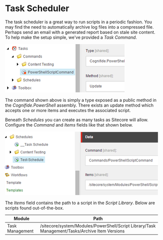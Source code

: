 # Task Scheduler

The task scheduler is a great way to run scripts in a periodic fashion. You may find the need to automatically archive log files into a compressed file. Perhaps send an email with a generated report based on stale site content. To help make the setup simple, we've provided a *Task Command*.

![PowerShell Script Command](images/screenshots/tasks-powershellscriptcommand.png)

The command shown above is simply a type exposed as a public method in the *Cognifide.PowerShell* assembly. There exists an update method which accepts one or more items and executes the associated script.

Beneath *Schedules* you can create as many tasks as Sitecore will allow. Configure the *Command* and *Items* fields like that shown below.

![PowerShell Script Task](images/screenshots/tasks-testschedule.png)

The *Items* field contains the path to a script in the *Script Library*. Below are scripts found out-of-the-box.

| Module | Path |
| ------ | ---- |
| Task Management | /sitecore/system/Modules/PowerShell/Script Library/Task Management/Tasks/Archive Item Versions |

